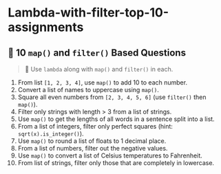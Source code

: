 # Lambda-with-filter-top-10-assignments
## 🔹 **10 `map()` and `filter()` Based Questions**

> 🔁 Use `lambda` along with `map()` and `filter()` in each.

1. From list `[1, 2, 3, 4]`, use `map()` to add 10 to each number.
2. Convert a list of names to uppercase using `map()`.
3. Square all even numbers from `[2, 3, 4, 5, 6]` (use `filter()` then `map()`).
4. Filter only strings with length > 3 from a list of strings.
5. Use `map()` to get the lengths of all words in a sentence split into a list.
6. From a list of integers, filter only perfect squares (hint: `sqrt(x).is_integer()`).
7. Use `map()` to round a list of floats to 1 decimal place.
8. From a list of numbers, filter out the negative values.
9. Use `map()` to convert a list of Celsius temperatures to Fahrenheit.
10. From list of strings, filter only those that are completely in lowercase.
